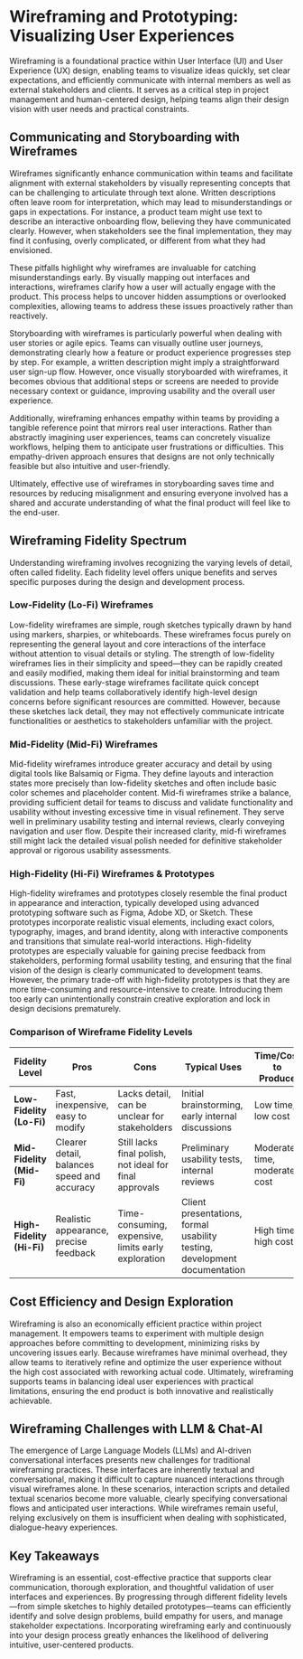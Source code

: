 # Wireframing and Prototyping: Visualizing User Experiences

Wireframing is a foundational practice within User Interface (UI) and User Experience (UX) design, enabling teams to visualize ideas quickly, set clear expectations, and efficiently communicate with internal members as well as external stakeholders and clients. It serves as a critical step in project management and human-centered design, helping teams align their design vision with user needs and practical constraints.

## Communicating and Storyboarding with Wireframes

Wireframes significantly enhance communication within teams and facilitate alignment with external stakeholders by visually representing concepts that can be challenging to articulate through text alone. Written descriptions often leave room for interpretation, which may lead to misunderstandings or gaps in expectations. For instance, a product team might use text to describe an interactive onboarding flow, believing they have communicated clearly. However, when stakeholders see the final implementation, they may find it confusing, overly complicated, or different from what they had envisioned.

These pitfalls highlight why wireframes are invaluable for catching misunderstandings early. By visually mapping out interfaces and interactions, wireframes clarify how a user will actually engage with the product. This process helps to uncover hidden assumptions or overlooked complexities, allowing teams to address these issues proactively rather than reactively.

Storyboarding with wireframes is particularly powerful when dealing with user stories or agile epics. Teams can visually outline user journeys, demonstrating clearly how a feature or product experience progresses step by step. For example, a written description might imply a straightforward user sign-up flow. However, once visually storyboarded with wireframes, it becomes obvious that additional steps or screens are needed to provide necessary context or guidance, improving usability and the overall user experience.

Additionally, wireframing enhances empathy within teams by providing a tangible reference point that mirrors real user interactions. Rather than abstractly imagining user experiences, teams can concretely visualize workflows, helping them to anticipate user frustrations or difficulties. This empathy-driven approach ensures that designs are not only technically feasible but also intuitive and user-friendly.

Ultimately, effective use of wireframes in storyboarding saves time and resources by reducing misalignment and ensuring everyone involved has a shared and accurate understanding of what the final product will feel like to the end-user.

## Wireframing Fidelity Spectrum

Understanding wireframing involves recognizing the varying levels of detail, often called fidelity. Each fidelity level offers unique benefits and serves specific purposes during the design and development process.

### Low-Fidelity (Lo-Fi) Wireframes

Low-fidelity wireframes are simple, rough sketches typically drawn by hand using markers, sharpies, or whiteboards. These wireframes focus purely on representing the general layout and core interactions of the interface without attention to visual details or styling. The strength of low-fidelity wireframes lies in their simplicity and speed—they can be rapidly created and easily modified, making them ideal for initial brainstorming and team discussions. These early-stage wireframes facilitate quick concept validation and help teams collaboratively identify high-level design concerns before significant resources are committed. However, because these sketches lack detail, they may not effectively communicate intricate functionalities or aesthetics to stakeholders unfamiliar with the project.

### Mid-Fidelity (Mid-Fi) Wireframes

Mid-fidelity wireframes introduce greater accuracy and detail by using digital tools like Balsamiq or Figma. They define layouts and interaction states more precisely than low-fidelity sketches and often include basic color schemes and placeholder content. Mid-fi wireframes strike a balance, providing sufficient detail for teams to discuss and validate functionality and usability without investing excessive time in visual refinement. They serve well in preliminary usability testing and internal reviews, clearly conveying navigation and user flow. Despite their increased clarity, mid-fi wireframes still might lack the detailed visual polish needed for definitive stakeholder approval or rigorous usability assessments.

### High-Fidelity (Hi-Fi) Wireframes & Prototypes

High-fidelity wireframes and prototypes closely resemble the final product in appearance and interaction, typically developed using advanced prototyping software such as Figma, Adobe XD, or Sketch. These prototypes incorporate realistic visual elements, including exact colors, typography, images, and brand identity, along with interactive components and transitions that simulate real-world interactions. High-fidelity prototypes are especially valuable for gaining precise feedback from stakeholders, performing formal usability testing, and ensuring that the final vision of the design is clearly communicated to development teams. However, the primary trade-off with high-fidelity prototypes is that they are more time-consuming and resource-intensive to create. Introducing them too early can unintentionally constrain creative exploration and lock in design decisions prematurely.

### Comparison of Wireframe Fidelity Levels

| Fidelity Level | Pros | Cons | Typical Uses | Time/Cost to Produce |
|----------------|------|------|--------------|----------------------|
| **Low-Fidelity (Lo-Fi)** | Fast, inexpensive, easy to modify | Lacks detail, can be unclear for stakeholders | Initial brainstorming, early internal discussions | Low time, low cost |
| **Mid-Fidelity (Mid-Fi)** | Clearer detail, balances speed and accuracy | Still lacks final polish, not ideal for final approvals | Preliminary usability tests, internal reviews | Moderate time, moderate cost |
| **High-Fidelity (Hi-Fi)** | Realistic appearance, precise feedback | Time-consuming, expensive, limits early exploration | Client presentations, formal usability testing, development documentation | High time, high cost |

## Cost Efficiency and Design Exploration

Wireframing is also an economically efficient practice within project management. It empowers teams to experiment with multiple design approaches before committing to development, minimizing risks by uncovering issues early. Because wireframes have minimal overhead, they allow teams to iteratively refine and optimize the user experience without the high cost associated with reworking actual code. Ultimately, wireframing supports teams in balancing ideal user experiences with practical limitations, ensuring the end product is both innovative and realistically achievable.

## Wireframing Challenges with LLM & Chat-AI

The emergence of Large Language Models (LLMs) and AI-driven conversational interfaces presents new challenges for traditional wireframing practices. These interfaces are inherently textual and conversational, making it difficult to capture nuanced interactions through visual wireframes alone. In these scenarios, interaction scripts and detailed textual scenarios become more valuable, clearly specifying conversational flows and anticipated user interactions. While wireframes remain useful, relying exclusively on them is insufficient when dealing with sophisticated, dialogue-heavy experiences.

## Key Takeaways

Wireframing is an essential, cost-effective practice that supports clear communication, thorough exploration, and thoughtful validation of user interfaces and experiences. By progressing through different fidelity levels—from simple sketches to highly detailed prototypes—teams can efficiently identify and solve design problems, build empathy for users, and manage stakeholder expectations. Incorporating wireframing early and continuously into your design process greatly enhances the likelihood of delivering intuitive, user-centered products.